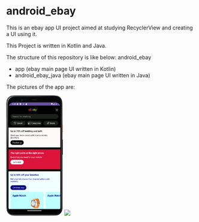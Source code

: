 # android_ebay

This is an ebay app UI project aimed at studying RecyclerView and creating a UI using it.

This Project is written in Kotlin and Java.

The structure of this repository is like below: android_ebay
*  app (ebay main page UI written in Kotlin) 
*  android_ebay_java (ebay main page UI written in Java) 

The pictures of the app are:

<div>
  <img src="https://github.com/jaxon93/android_ebay/blob/master/android_ebay_main.png" width="30%" height="auto"/>
    <img src="https://github.com/jaxon93/android_ebay/blob/master/android_ebay_main2.png" width="30%" height="auto"/>
</div>
